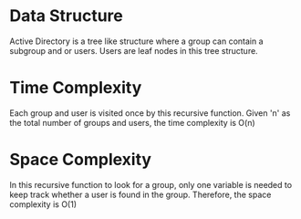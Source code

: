 # Data Structure
Active Directory is a tree like structure where a group can contain a subgroup and or users. Users are leaf nodes in this tree structure.

# Time Complexity
Each group and user is visited once by this recursive function. Given 'n' as the total number of groups and users, 
the time complexity is O(n)

# Space Complexity
In this recursive function to look for a group, only one variable is needed to keep track whether a user is found in the group.
Therefore, the space complexity is O(1)